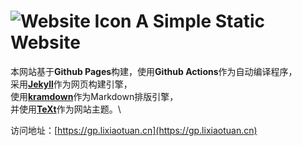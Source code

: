 # ![Website Icon](https://github.com/TuanZiGit/Pages/raw/master/favicon.ico "Website Icon") A Simple Static Website

本网站基于**Github Pages**构建，使用**Github Actions**作为自动编译程序，\
采用[**Jekyll**](https://jekyllcn.com)作为网页构建引擎，\
使用[**kramdown**](https://kramdown.gettalong.org/)作为Markdown排版引擎，\
并使用[**TeXt**](https://kitian616.github.io/jekyll-TeXt-theme/)作为网站主题。\

访问地址：[https://gp.lixiaotuan.cn](https://gp.lixiaotuan.cn)
